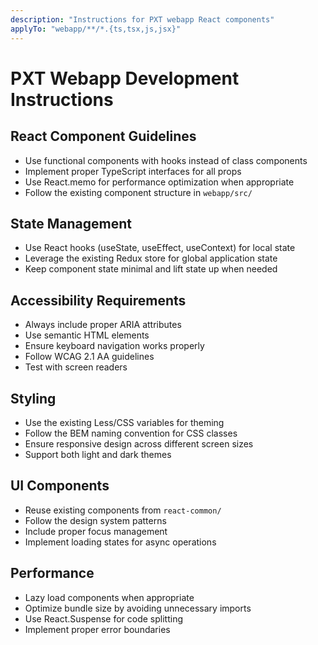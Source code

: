```yaml
---
description: "Instructions for PXT webapp React components"
applyTo: "webapp/**/*.{ts,tsx,js,jsx}"
---
```


# PXT Webapp Development Instructions

## React Component Guidelines

- Use functional components with hooks instead of class components
- Implement proper TypeScript interfaces for all props
- Use React.memo for performance optimization when appropriate
- Follow the existing component structure in `webapp/src/`

## State Management

- Use React hooks (useState, useEffect, useContext) for local state
- Leverage the existing Redux store for global application state
- Keep component state minimal and lift state up when needed

## Accessibility Requirements

- Always include proper ARIA attributes
- Use semantic HTML elements
- Ensure keyboard navigation works properly
- Follow WCAG 2.1 AA guidelines
- Test with screen readers

## Styling

- Use the existing Less/CSS variables for theming
- Follow the BEM naming convention for CSS classes
- Ensure responsive design across different screen sizes
- Support both light and dark themes

## UI Components

- Reuse existing components from `react-common/`
- Follow the design system patterns
- Include proper focus management
- Implement loading states for async operations

## Performance

- Lazy load components when appropriate
- Optimize bundle size by avoiding unnecessary imports
- Use React.Suspense for code splitting
- Implement proper error boundaries

